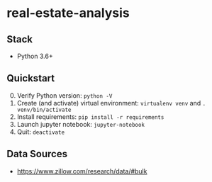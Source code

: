 # real-estate-analysis

## Stack

- Python 3.6+

## Quickstart

0. Verify Python version: `python -V`
1. Create (and activate) virtual environment: `virtualenv venv` and `. venv/bin/activate`
2. Install requirements: `pip install -r requirements`
3. Launch jupyter notebook: `jupyter-notebook`
4. Quit: `deactivate`

## Data Sources

- https://www.zillow.com/research/data/#bulk
